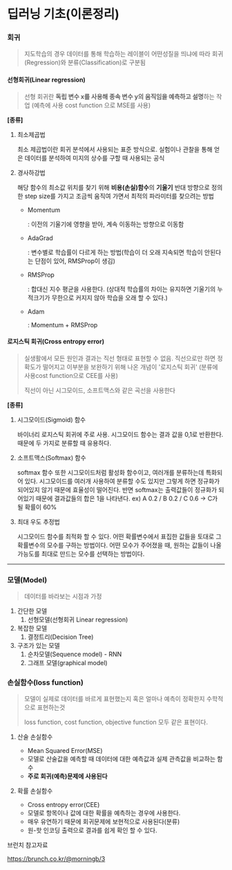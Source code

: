 # 딥러닝 기초(이론정리)



### 회귀

> 지도학습의 경우 데이터를 통해 학습하는 레이블이 어떤성질을 띄냐에 따라
> 회귀(Regression)와 분류(Classification)로 구분됨



#### 선형회귀(Linear regression) 

> 선형 회귀란 **독립 변수 x를 사용해 종속 변수 y의 움직임을 예측하고 설명**하는 작업
> (예측에 사용 cost function 으로 MSE를 사용)



**[종류]**

1. 최소제곱법

   최소 제곱법이란 회귀 분석에서 사용되는 표준 방식으로. 실험이나 관찰을 통해 얻은 데이터를 분석하여 미지의 상수를 구할 때 사용되는 공식

   

2. 경사하강법

   해당 함수의 최소값 위치를 찾기 위해 **비용(손실)함수**의 **기울기** 반대 방향으로 정의한 step size를 가지고 조금씩 움직여 가면서 최적의 파라미터를 찾으려는 방법

   - Momentum

     : 이전의 기울기에 영향을 받아, 계속 이동하는 방향으로 이동함

   - AdaGrad

     : 변수별로 학습률이 다르게 하는 방법(학습이 더 오래 지속되면 학습이 안된다는 단점이 있어, RMSProp이 생김)

   - RMSProp

     : 합대신 지수 평균을 사용한다.
     (상대적 학습률의 차이는 유지하면 기울기의 누적크기가 무한으로 커지지 않아 학습을 오래 할 수 있다.)

   - Adam

     : Momentum + RMSProp

     

#### 로지스틱 회귀(Cross entropy error)

> 실생활에서 모든 원인과 결과는 직선 형태로 표현할 수 없음. 직선으로만 하면 정확도가 떨어지고 이부분을 보완하기 위해 나온 개념이 '로지스틱 회귀' (분류에 사용cost function으로  CEE를 사용)
>
> 직선이 아닌 시그모이드, 소프트맥스와 같은 곡선을 사용한다



**[종류]**

1. 시그모이드(Sigmoid) 함수

   바이너리 로지스틱 회귀에 주로 사용. 시그모이드 함수는 결과 값을 0,1로 반환한다. 때문에 두 가지로 분류할 때 유용하다.

   

2. 소프트맥스(Softmax) 함수

   softmax 함수 또한 시그모이드처럼 활성화 함수이고, 여러개를 분류하는데 특화되어 있다. 시그모이드를 여러개 사용하여 분류할 수도 있지만 그렇게 하면 정규화가 되어있지 않기 때문에 효율성이 떨어진다. 반면 softmax는 출력값들이 정규화가 되어있기 때문에 결과값들의 합은 1을 나타낸다. ex) A 0.2 / B 0.2 / C 0.6 -> C가 될 확률이 60%

   

3. 최대 우도 추정법

   시그모이드 함수를 최적화 할 수 있다. 어떤 확률변수에서 표집한 값들을 토대로 그 확률변수의 모수를 구하는 방법이다. 어떤 모수가 주어졌을 때, 원하는 값들이 나올 가능도를 최대로 만드는 모수를 선택하는 방법이다.



---



### 모델(Model)

> 데이터를 바라보는 시점과 가정

1. 간단한 모델
   1. 선형모델(선형회귀 Linear regression)
2. 복잡한 모델
   1. 결정트리(Decision Tree)
3. 구조가 있는 모델
   1. 순차모델(Sequence model) - RNN
   2. 그래프 모델(graphical model)



### 손실함수(loss function)

> 모델이 실제로 데이터를 바르게 표현했는지 혹은 얼마나 예측이 정확한지 수학적으로 표현하는것
>
> loss function, cost function, objective function 모두 같은 표현이다. 



1. 산술 손실함수 
   - Mean Squared Error(MSE)
   - 모델로 산술값을 예측할 때 데이터에 대한 예측값과 실제 관측값을 비교하는 함수
   - **주로 회귀(예측)문제에 사용된다**

2. 확률 손실함수
   - Cross entropy error(CEE)
   - 모델로 항목이나 값에 대한 확률을 예측하는 경우에 사용한다.
   - 매우 유연하기 때문에 회귀문제에 보현적으로 사용된다(분류)
   - 원-핫 인코딩 출력으로 결과를 쉽게 확인 할 수 있다.















브런치 참고자료

https://brunch.co.kr/@morningb/3